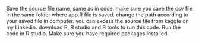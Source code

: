 Save the source file name, same as in code.
make sure you save the csv file in the same folder where app.R file is saved.
change the path according to your saved file in computer. 
you can excess the source file from kaggle on my Linkedin. 
download R, R studio and R tools to run this code. 
Run the code in R studio.
Make sure you have required packages installed. 
